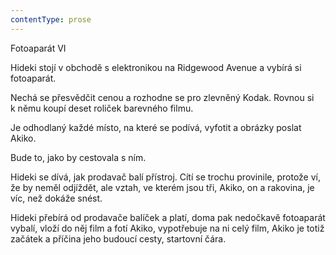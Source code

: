 ```yaml
---
contentType: prose
---
```


<section>

Fotoaparát VI

Hideki stojí v obchodě s elektronikou na Ridgewood Avenue a vybírá si fotoaparát.

Nechá se přesvědčit cenou a rozhodne se pro zlevněný Kodak. Rovnou si k němu koupí deset roliček barevného filmu.

Je odhodlaný každé místo, na které se podívá, vyfotit a obrázky poslat Akiko.

Bude to, jako by cestovala s ním.

Hideki se dívá, jak prodavač balí přístroj. Cítí se trochu provinile, protože ví, že by neměl odjíždět, ale vztah, ve kterém jsou tři, Akiko, on a rakovina, je víc, než dokáže snést.

Hideki přebírá od prodavače balíček a platí, doma pak nedočkavě fotoaparát vybalí, vloží do něj film a fotí Akiko, vypotřebuje na ni celý film, Akiko je totiž začátek a příčina jeho budoucí cesty, startovní čára.

</section>
